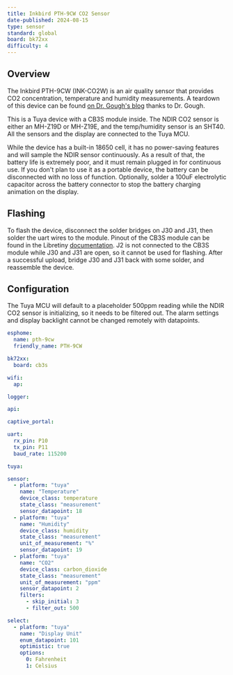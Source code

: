 ```yaml
---
title: Inkbird PTH-9CW CO2 Sensor
date-published: 2024-08-15
type: sensor
standard: global
board: bk72xx
difficulty: 4
---
```


## Overview

The Inkbird PTH-9CW (INK-CO2W) is an air quality sensor that provides CO2 concentration, temperature and humidity measurements. A teardown of this device can be found [on Dr. Gough's blog](https://goughlui.com/2023/10/22/review-teardown-inkbird-pth-9cw-wi-fi-carbon-dioxide-detector/) thanks to Dr. Gough.

This is a Tuya device with a CB3S module inside. The NDIR CO2 sensor is either an MH-Z19D or MH-Z19E, and the temp/humidity sensor is an SHT40. All the sensors and the display are connected to the Tuya MCU.

While the device has a built-in 18650 cell, it has no power-saving features and will sample the NDIR sensor continuously. As a result of that, the battery life is extremely poor, and it must remain plugged in for continuous use. If you don't plan to use it as a portable device, the battery can be disconnected with no loss of function. Optionally, solder a 100uF electrolytic capacitor across the battery connector to stop the battery charging animation on the display.

## Flashing

To flash the device, disconnect the solder bridges on J30 and J31, then solder the uart wires to the module. Pinout of the CB3S module can be found in the Libretiny [documentation](https://docs.libretiny.eu/boards/cb3s/). J2 is not connected to the CB3S module while J30 and J31 are open, so it cannot be used for flashing. After a successful upload, bridge J30 and J31 back with some solder, and reassemble the device.

## Configuration

The Tuya MCU will default to a placeholder 500ppm reading while the NDIR CO2 sensor is initializing, so it needs to be filtered out. The alarm settings and display backlight cannot be changed remotely with datapoints.

```yaml
esphome:
  name: pth-9cw
  friendly_name: PTH-9CW

bk72xx:
  board: cb3s

wifi:
  ap:

logger:

api:

captive_portal:

uart:
  rx_pin: P10
  tx_pin: P11
  baud_rate: 115200

tuya:

sensor:
  - platform: "tuya"
    name: "Temperature"
    device_class: temperature
    state_class: "measurement"
    sensor_datapoint: 18
  - platform: "tuya"
    name: "Humidity"
    device_class: humidity
    state_class: "measurement"
    unit_of_measurement: "%"
    sensor_datapoint: 19
  - platform: "tuya"
    name: "CO2"
    device_class: carbon_dioxide
    state_class: "measurement"
    unit_of_measurement: "ppm"
    sensor_datapoint: 2
    filters:
      - skip_initial: 3
      - filter_out: 500

select:
  - platform: "tuya"
    name: "Display Unit"
    enum_datapoint: 101
    optimistic: true
    options:
      0: Fahrenheit
      1: Celsius
```
